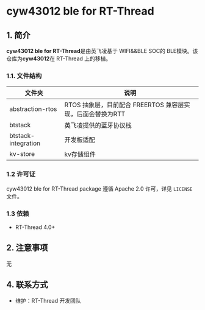 # cyw43012 ble for RT-Thread

## 1. 简介

**cyw43012 ble for RT-Thread**是由英飞凌基于 WIFI&&BLE SOC的 BLE模块。该仓库为**cyw43012**在 RT-Thread 上的移植。

### 1.1. 文件结构

| 文件夹 | 说明 |
| ---- | ---- |
| abstraction-rtos  | RTOS 抽象层，目前配合 FREERTOS 兼容层实现，后面会替换为RTT |
| btstack | 英飞凌提供的蓝牙协议栈 |
| btstack-integration | 开发板适配 |
| kv-store | kv存储组件 |

### 1.2 许可证

cyw43012 ble for RT-Thread package 遵循 Apache 2.0 许可，详见 `LICENSE` 文件。

### 1.3 依赖

- RT-Thread 4.0+

## 2. 注意事项

无

## 4. 联系方式

- 维护：RT-Thread 开发团队
